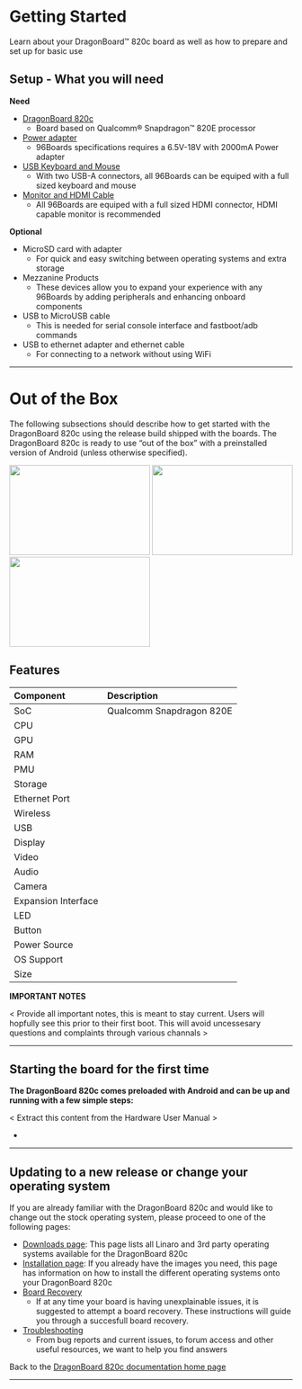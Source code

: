 # Getting Started

Learn about your DragonBoard™ 820c board as well as how to prepare and set up for basic use

## Setup - What you will need

**Need**
- [DragonBoard 820c](http://www.96boards.org/product/dragonboard820c/)
   - Board based on Qualcomm® Snapdragon™ 820E processor
- [Power adapter](PowerAdapter.md)
   - 96Boards specifications requires a 6.5V-18V with 2000mA Power adapter
- [USB Keyboard and Mouse](USBKeyBoardMouse.md)
   - With two USB-A connectors, all 96Boards can be equiped with a full sized keyboard and mouse
- [Monitor and HDMI Cable](MonitorHDMI.md)
   - All 96Boards are equiped with a full sized HDMI connector, HDMI capable monitor is recommended

**Optional**
- MicroSD card with adapter
   - For quick and easy switching between operating systems and extra storage
- Mezzanine Products
   - These devices allow you to expand your experience with any 96Boards by adding peripherals and enhancing onboard components
- USB to MicroUSB cable
   - This is needed for serial console interface and fastboot/adb commands
- USB to ethernet adapter and ethernet cable
   - For connecting to a network without using WiFi

***

# Out of the Box

The following subsections should describe how to get started with the DragonBoard 820c using the release build shipped with the boards. The DragonBoard 820c is ready to use “out of the box” with a preinstalled version of Android (unless otherwise specified).

<img src="" data-canonical-src="" width="250" height="160" />
<img src="" data-canonical-src="" width="250" height="160" />
<img src="" data-canonical-src="" width="250" height="160" />

## Features

|   Component          |   Description                                                                                    |
|:---------------------|:-------------------------------------------------------------------------------------------------|
|  SoC                 | Qualcomm Snapdragon 820E                                                                          |
|  CPU                 |                                                   |
|  GPU                 |                                                                                      |
|  RAM                 |                                                                         |
|  PMU                 |                                                                                              |
|  Storage             |                                            |
|  Ethernet Port       |                                                                               |
|  Wireless            |                 |
|  USB                 |                                                                 |
|  Display             |                             |
|  Video               |   |
|  Audio               |                                        |
|  Camera              |                                        |
|  Expansion Interface |                                                  |
|  LED                 |                                      |
|  Button              |                                                                  |
|  Power Source        |                    |
|  OS Support          |                                                     |
|  Size                |                                                                                      |

**IMPORTANT NOTES**
 
< Provide all important notes, this is meant to stay current. Users will hopfully see this prior to their first boot. This will avoid uncessesary questions and complaints through various channals >

***

## Starting the board for the first time

**The DragonBoard 820c comes preloaded with Android and can be up and running with a few simple steps:**

< Extract this content from the Hardware User Manual >

- 

***

## Updating to a new release or change your operating system

If you are already familiar with the DragonBoard 820c and would like to change out the stock operating system, please proceed to one of the following pages:

- [Downloads page](../Downloads/README.md): This page lists all Linaro and 3rd party operating systems available for the DragonBoard 820c
- [Installation page](../Installation/README.md): If you already have the images you need, this page has information on how to install the different operating systems onto your DragonBoard 820c
- [Board Recovery](../Installation/BoardRecovery.md)
   - If at any time your board is having unexplainable issues, it is suggested to attempt a board recovery. These instructions will guide you through a succesfull board recovery.
- [Troubleshooting](../Troubleshooting/README.md)
   - From bug reports and current issues, to forum access and other useful resources, we want to help you find answers

Back to the [DragonBoard 820c documentation home page](../README.md)

***
